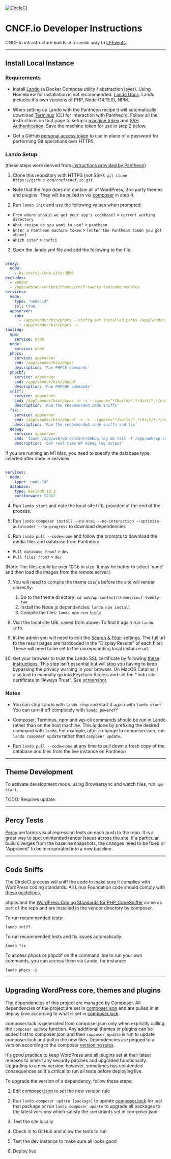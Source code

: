 [![CircleCI](https://circleci.com/gh/cncf/cncf.io.svg?style=svg)](https://circleci.com/gh/cncf/cncf.io)

# CNCF.io Developer Instructions

CNCF.io infrastructure builds in a similar way to  [LFEvents](https://github.com/LF-Engineering/lfevents).

-----

## Install Local Instance

### Requirements

* Install [Lando](https://github.com/lando/lando/releases) (a Docker Compose utility / abstraction layer). Using Homebrew for installation is not recommended. [Lando Docs](https://docs.devwithlando.io/). Lando includes it's own versions of PHP, Node (14.19.0), NPM.

* When setting up Lando with the Pantheon recipe it will automatically download [Terminus](https://pantheon.io/docs/terminus/install/) (CLI for interaction with Pantheon).  Follow all the instructions on that page to setup a [machine token](https://pantheon.io/docs/terminus/install/#machine-token) and [SSH Authentication](https://pantheon.io/docs/terminus/install/#ssh-authentication). Save the machine token for use in step 2 below.

* Get a GitHub [personal access token](https://help.github.com/en/articles/creating-a-personal-access-token-for-the-command-line) to use in place of a password for performing Git operations over HTTPS.

### Lando Setup
(these steps were derived from [instructions provided by Pantheon](https://github.com/pantheon-systems/example-wordpress-composer#working-locally-with-lando))

1. Clone this repository with HTTPS (not SSH): `git clone https://github.com/cncf/cncf.io.git`
  * Note that the repo does not contain all of WordPress, 3rd-party themes and plugins. They will be pulled in via [composer](https://getcomposer.org/) in step 4.

2. Run `lando init` and use the following values when prompted:
  * `From where should we get your app's codebase?` > `current working directory`
  * `What recipe do you want to use?` > `pantheon`
  * `Enter a Pantheon machine token` > `[enter the Pantheon token you got above]`
  * `Which site?` > `cncfci`

3. Open the .lando.yml file and add the following to the file.

```yml

proxy:
  node:
    - bs.cncfci.lndo.site:3000
excludes:
  - vendor
  - /app/web/wp-content/themes/cncf-twenty-two/node_modules
services:
  node:
    type: 'node:14'
    ssl: true
  appserver:
    run:
      - /app/vendor/bin/phpcs --config-set installed_paths /app/vendor/wp-coding-standards/wpcs
      - /app/vendor/bin/phpcs -i
tooling:
  npm:
    service: node
  node:
    service: node
  phpcs:
    service: appserver
    cmd: /app/vendor/bin/phpcs
    description: 'Run PHPCS commands'
  phpcbf:
    service: appserver
    cmd: /app/vendor/bin/phpcbf
    description: 'Run PHPCBF commands'
  sniff:
    service: appserver
    cmd: /app/vendor/bin/phpcs -n -s --ignore="*/build/*,*/dist/*,*/node_modules/*,*gulpfile*,*/uploads/*,*/plugins/*,*/scripts/*,*/vendor/*,*pantheon*,/build/globals.js" -d memory_limit=1024M --standard="WordPress" /app/web/wp-content/themes/
    description: 'Run the recommended code sniffs'
  fix:
    service: appserver
    cmd: /app/vendor/bin/phpcbf -n -s --ignore="*/build/*,*/dist/*,*/node_modules/*,*gulpfile*,*/uploads/*,*/plugins/*,*/scripts/*,*/vendor/*,*pantheon*,/build/globals.js" -d memory_limit=1024M --standard="WordPress" /app/web/wp-content/themes/
    description: 'Run the recommended code sniffs and fix'
  debug:
    service: appserver
    cmd: 'touch /app/web/wp-content/debug.log && tail -f /app/web/wp-content/debug.log'
    description: 'Get real-time WP debug log output'

```

If you are running an M1 Mac, you need to specify the database type, inserted after node in services.

```yml

services:
  node:
    type: 'node:14'
  database:
    type: mariadb:10.3
    portforward: 52357

```

4. Run `lando start` and note the local site URL provided at the end of the process.

5. Run `lando composer install --no-ansi --no-interaction --optimize-autoloader --no-progress` to download dependencies

6. Run `lando pull --code=none` and follow the prompts to download the media files and database from Pantheon:
  * `Pull database from?` >  `dev`
  * `Pull files from?` >  `dev`

  (Note: The files could be over 10Gb in size. It may be better to select 'none' and then load the images from the remote server.)

7. You will need to compile the theme css/js before the site will render correctly:
   1. Go to the theme directory: `cd web/wp-content/themes/cncf-twenty-two`
   2. Install the Node.js dependencies: `lando npm install`
   3. Compile the files: `lando npm run build`

8. Visit the local site URL saved from above.  To find it again run `lando info`.

9. In the admin you will need to edit the [Search & Filter](https://cncfci.lndo.site/wp/wp-admin/edit.php?post_type=search-filter-widget) settings.  The full url to the result pages are hardcoded in the "Display Results" of each filter.  These will need to be set to the correpsonding local instance url.

10. Get your browser to trust the Lando SSL certificate by following [these instructions](https://docs.lando.dev/config/security.html#trusting-the-ca).  This step isn't essential but will stop you having to keep bypassing the privacy warning in your browser.  On MacOS Catalina, I also had to manually go into Keychain Access and set the *.lndo.site certificate to “Always Trust”. See [screenshot](/docs/ca-screenshot.png).

### Notes

* You can stop Lando with `lando stop` and start it again with `lando start`. You can turn it off completely with `lando poweroff`

* Composer, Terminus, npm and wp-cli commands should be run in Lando rather than on the host machine. This is done by prefixing the desired command with `lando`. For example, after a change to composer.json, run `lando composer update` rather than `composer update`.

* Run `lando pull --code=none` at any time to pull down a fresh copy of the database and files from the live instance on Pantheon

-----

## Theme Development

To activate development mode, using Browsersync and watch files, run `npm start`.

TODO: Requires update.

-----

## Percy Tests

[Percy](https://percy.io/) performs visual regression tests on each push to the repo.  It is a great way to spot unintended render issues across the site.  If a particular build diverges from the baseline snapshots, the changes need to be fixed or "Approved" to be incorporated into a new baseline.

-----

## Code Sniffs

The CircleCI process will sniff the code to make sure it complies with WordPress coding standards.  All Linux Foundation code should comply with [these guidelines](https://docs.google.com/document/d/1TYqCwG874i6PdJDf5UX9gnCZaarvf121G1GdNH7Vl5k/edit#heading=h.dz20heii56uf).

phpcs and the [WordPress Coding Standards for PHP_CodeSniffer](https://github.com/WordPress-Coding-Standards/WordPress-Coding-Standards) come as part of the repo and are installed in the vendor directory by composer.

To run recommended tests:

```
lando sniff
```

To run recommended tests and fix issues automatically:

```
lando fix
```

To access  phpcs or phpcbf on the command line to run your own commands, you can access them via Lando, for instance:

```
lando phpcs -i
```
-----

## Upgrading WordPress core, themes and plugins

The dependencies of this project are managed by [Composer](https://getcomposer.org/). All dependencies of the project are set in [composer.json](https://github.com/cncf/cncf.io/blob/master/composer.json) and are pulled in at deploy time according to what is set in [composer.lock](https://github.com/cncf/cncf.io/blob/master/composer.lock).

composer.lock is generated from composer.json only when explicitly calling the `composer update` function. Any additional themes or plugins can be added first to composer.json and then `composer update` is run to update composer.lock and pull in the new files.  Dependencies are pegged to a version according to the composer [versioning rules](https://getcomposer.org/doc/articles/versions.md).

It's good practice to keep WordPress and all plugins set at their latest releases to inherit any security patches and upgraded functionality.  Upgrading to a new version, however, sometimes has unintended consequences so it's critical to run all tests before deploying live.

To upgrade the version of a dependency, follow these steps:

1. Edit [composer.json](https://github.com/cncf/cncf.io/blob/master/composer.json) to set the new version rule

2. Run `lando composer update [package]` to update [composer.lock](https://github.com/cncf/cncf.io/blob/master/composer.lock) for just that package or run `lando composer update` to upgrade all packages to the latest versions which satisfy the constraints set in composer.json

3. Test the site locally

4. Check in to GitHub and allow the tests to run

5. Test the dev instance to make sure all looks good

6. Deploy live
